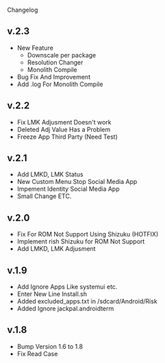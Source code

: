 Changelog 

## v.2.3

- New Feature
  - Downscale per package
  - Resolution Changer
  - Monolith Compile
- Bug Fix And Improvement
- Add .log For Monolith Compile


## v.2.2

- Fix LMK Adjusment Doesn't work
- Deleted Adj Value Has a Problem
- Freeze App Third Party (Need Test)

## v.2.1

- Add LMKD, LMK Status
- New Custom Menu Stop Social Media App
- Impement Identity Social Media App
- Small Change ETC.

## v.2.0

- Fix For ROM Not Support Using Shizuku (HOTFIX)
- Implement rish Shizuku for ROM Not Support
- Add LMKD, LMK Adjusment

## v.1.9

- Add Ignore Apps Like systemui etc.
- Enter New Line Install.sh
- Added excluded_apps.txt in /sdcard/Android/Risk
- Added Ignore jackpal.androidterm

## v.1.8

- Bump Version 1.6 to 1.8
- Fix Read Case 